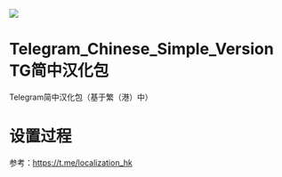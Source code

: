 ![](https://img.shields.io/badge/license-LGPL_V3-000000.svg)
# Telegram_Chinese_Simple_Version TG简中汉化包
Telegram简中汉化包（基于繁（港）中）
# 设置过程
参考：https://t.me/localization_hk
